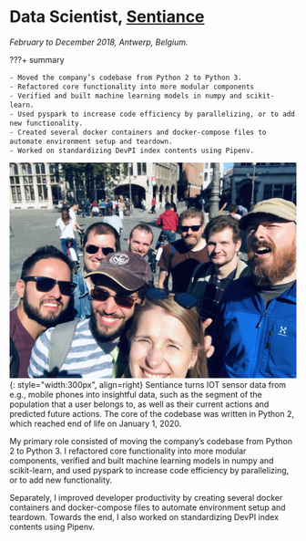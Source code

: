 # Data Scientist, [Sentiance](https://www.sentiance.com/)
_February to December 2018, Antwerp, Belgium._

???+ summary

    - Moved the company’s codebase from Python 2 to Python 3.
    - Refactored core functionality into more modular components
    - Verified and built machine learning models in numpy and scikit-learn.
    - Used pyspark to increase code efficiency by parallelizing, or to add new functionality.
    - Created several docker containers and docker-compose files to automate environment setup and teardown.
    - Worked on standardizing DevPI index contents using Pipenv.

![Teambuilding at Sentaince](../../assets/images/sentiance_event.jpg){: style="width:300px", align=right}
Sentiance turns IOT sensor data from e.g., mobile phones into insightful data,
such as the segment of the population that a user belongs to, as well as their current actions and predicted future actions.
The core of the codebase was written in Python 2, which reached end of life on January 1, 2020.

My primary role consisted of moving the company’s codebase from Python 2 to Python 3.
I refactored core functionality into more modular components, verified and built machine learning models in numpy and scikit-learn,
and used pyspark to increase code efficiency by parallelizing, or to add new functionality.

Separately, I improved developer productivity by creating several docker containers and docker-compose files
to automate environment setup and teardown. Towards the end, I also worked on standardizing DevPI index contents using Pipenv.
